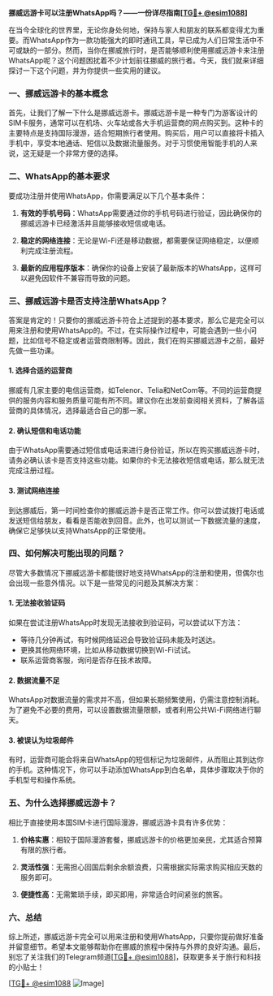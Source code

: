 **挪威远游卡可以注册WhatsApp吗？——一份详尽指南[[TG💪+ @esim1088](https://t.me/s/esim1088)]**

在当今全球化的世界里，无论你身处何地，保持与家人和朋友的联系都变得尤为重要。而WhatsApp作为一款功能强大的即时通讯工具，早已成为人们日常生活中不可或缺的一部分。然而，当你在挪威旅行时，是否能够顺利使用挪威远游卡来注册WhatsApp呢？这个问题困扰着不少计划前往挪威的旅行者。今天，我们就来详细探讨一下这个问题，并为你提供一些实用的建议。

### 一、挪威远游卡的基本概念

首先，让我们了解一下什么是挪威远游卡。挪威远游卡是一种专门为游客设计的SIM卡服务，通常可以在机场、火车站或各大手机运营商的网点购买到。这种卡的主要特点是支持国际漫游，适合短期旅行者使用。购买后，用户可以直接将卡插入手机中，享受本地通话、短信以及数据流量服务。对于习惯使用智能手机的人来说，这无疑是一个非常方便的选择。

### 二、WhatsApp的基本要求

要成功注册并使用WhatsApp，你需要满足以下几个基本条件：

1. **有效的手机号码**：WhatsApp需要通过你的手机号码进行验证，因此确保你的挪威远游卡已经激活并且能够接收短信或电话。
   
2. **稳定的网络连接**：无论是Wi-Fi还是移动数据，都需要保证网络稳定，以便顺利完成注册流程。
   
3. **最新的应用程序版本**：确保你的设备上安装了最新版本的WhatsApp，这样可以避免因软件不兼容而导致的问题。

### 三、挪威远游卡是否支持注册WhatsApp？

答案是肯定的！只要你的挪威远游卡符合上述提到的基本要求，那么它是完全可以用来注册和使用WhatsApp的。不过，在实际操作过程中，可能会遇到一些小问题，比如信号不稳定或者运营商限制等。因此，我们在购买挪威远游卡之前，最好先做一些功课。

#### 1. 选择合适的运营商

挪威有几家主要的电信运营商，如Telenor、Telia和NetCom等。不同的运营商提供的服务内容和服务质量可能有所不同。建议你在出发前查阅相关资料，了解各运营商的具体情况，选择最适合自己的那一家。

#### 2. 确认短信和电话功能

由于WhatsApp需要通过短信或电话来进行身份验证，所以在购买挪威远游卡时，请务必确认该卡是否支持这些功能。如果你的卡无法接收短信或电话，那么就无法完成注册过程。

#### 3. 测试网络连接

到达挪威后，第一时间检查你的挪威远游卡是否正常工作。你可以尝试拨打电话或发送短信给朋友，看看是否能收到回音。此外，也可以测试一下数据流量的速度，确保它足够快以支持WhatsApp的正常使用。

### 四、如何解决可能出现的问题？

尽管大多数情况下挪威远游卡都能很好地支持WhatsApp的注册和使用，但偶尔也会出现一些意外情况。以下是一些常见的问题及其解决方案：

#### 1. 无法接收验证码

如果在尝试注册WhatsApp时发现无法接收到验证码，可以尝试以下方法：

- 等待几分钟再试，有时候网络延迟会导致验证码未能及时送达。
- 更换其他网络环境，比如从移动数据切换到Wi-Fi试试。
- 联系运营商客服，询问是否存在技术故障。

#### 2. 数据流量不足

WhatsApp对数据流量的需求并不高，但如果长期频繁使用，仍需注意控制消耗。为了避免不必要的费用，可以设置数据流量限额，或者利用公共Wi-Fi网络进行聊天。

#### 3. 被误认为垃圾邮件

有时，运营商可能会将来自WhatsApp的短信标记为垃圾邮件，从而阻止其到达你的手机。这种情况下，你可以手动添加WhatsApp到白名单，具体步骤取决于你的手机型号和操作系统。

### 五、为什么选择挪威远游卡？

相比于直接使用本国SIM卡进行国际漫游，挪威远游卡具有许多优势：

1. **价格实惠**：相较于国际漫游套餐，挪威远游卡的价格更加亲民，尤其适合预算有限的旅行者。
   
2. **灵活性强**：无需担心回国后剩余余额浪费，只需根据实际需求购买相应天数的服务即可。
   
3. **便捷性高**：无需繁琐手续，即买即用，非常适合时间紧张的旅客。

### 六、总结

综上所述，挪威远游卡完全可以用来注册和使用WhatsApp，只要你提前做好准备并留意细节。希望本文能够帮助你在挪威的旅程中保持与外界的良好沟通。最后，别忘了关注我们的Telegram频道[[TG💪+ @esim1088](https://t.me/s/esim1088)]，获取更多关于旅行和科技的小贴士！

[[TG💪+ @esim1088](https://t.me/s/esim1088) ![Image](https://i.postimg.cc/4NQfJmqS/Snipaste-2025-05-13-00-14-12.png)]